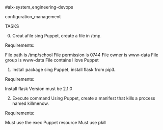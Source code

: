 #alx-system_engineering-devops

configuration_management

TASKS

0. Creat afile
sing Puppet, create a file in /tmp.

Requirements:

File path is /tmp/school
File permission is 0744
File owner is www-data
File group is www-data
File contains I love Puppet

1. Install package
sing Puppet, install flask from pip3.

Requirements:

Install flask
Version must be 2.1.0

2. Execute command
Using Puppet, create a manifest that kills a process named killmenow.

Requirements:

Must use the exec Puppet resource
Must use pkill

